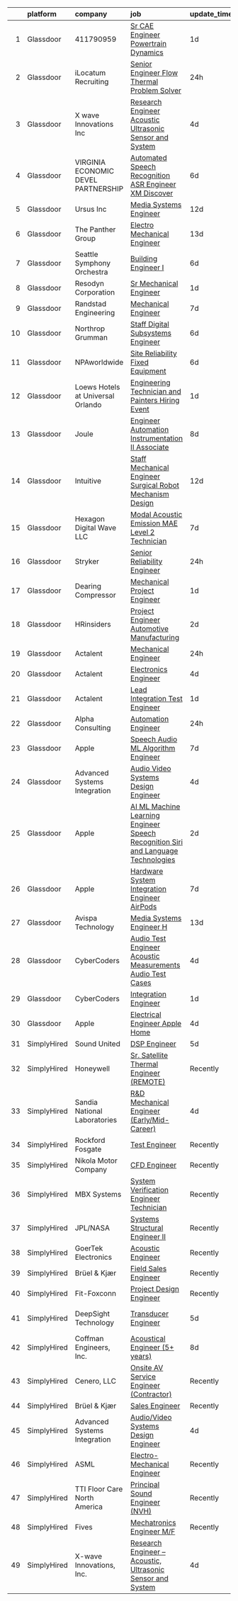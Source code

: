 

|    | platform    | company                             | job                                                                                                                                                                                                                                                                                                                                                                                                                                                                                                                                                                                                                                                                                                                                                                                                                                                                                                                                                                                                                                                                                                                                                                                                                                                                                                                                                                                                                                                                                        | update_time   | location                     |
|---:|:------------|:------------------------------------|:-------------------------------------------------------------------------------------------------------------------------------------------------------------------------------------------------------------------------------------------------------------------------------------------------------------------------------------------------------------------------------------------------------------------------------------------------------------------------------------------------------------------------------------------------------------------------------------------------------------------------------------------------------------------------------------------------------------------------------------------------------------------------------------------------------------------------------------------------------------------------------------------------------------------------------------------------------------------------------------------------------------------------------------------------------------------------------------------------------------------------------------------------------------------------------------------------------------------------------------------------------------------------------------------------------------------------------------------------------------------------------------------------------------------------------------------------------------------------------------------|:--------------|:-----------------------------|
|  1 | Glassdoor   | 411790959                           | [Sr  CAE Engineer Powertrain Dynamics](https://www.glassdoor.com/partner/jobListing.htm?pos=104&ao=1110586&s=58&guid=000001823e72caa488e5b86302854871&src=GD_JOB_AD&t=SR&vt=w&ea=1&cs=1_a05433f3&cb=1658905087079&jobListingId=1008028442391&cpc=64DC0C913FDBAADD&jrtk=3-0-1g8v75im4khph801-1g8v75immi4kl800-e59738c53313f3f4--6NYlbfkN0A4alNn5c1EMjHZlECe8pxJIEKZTj16jdbpGDS6uC3CgTpqDe6PXvLp1h3jdI1UocztM-V7LUwnu8WvW-OXWFywH5lHH0vOp6VSf4CsNIOuL-cnHXGZ9PzuedBLlEL_QQxFREELezWLt2WSgIlkqdOVEeADOh237jljNICASKQImNOgY4GaG7Q5xEeZBPFIHG68vINOeR5VuRR8B75vzCdcGLVNMHTcZOcDLD0uY9AH1Z2GK17eoZWcE4EzsWCWgQEhPjellpSQUKVIGMAkEVO4bauj-prUXBDr8pJ4M92g09Agg-irgaUiAYP3cptkMjecan94Y6trvEUpo61oZFeYiAmG4zP7b58mc1L1m426rYy0-H83qTiCQ1j7iMvrc2eAYREYs9sRjyxY88pIEZjMsVhLsYBanECFmyh6CAdphyNkrebCrreA6IEGjzDyRvIhOUnPzHHv-MzwkzDiKo2pINvvE0FgR235GV0gQaVfOr1MJf-qQXUJ7OxOHTB1pkZ0vrAEIVnUGMOLSbZR2vAS)                                                                                                                                                                                                                                                                                                                                                                                                                                                                                                                                                                                            | 1d            | Novi, MI                     |
|  2 | Glassdoor   | iLocatum Recruiting                 | [Senior Engineer   Flow Thermal Problem Solver](https://www.glassdoor.com/partner/jobListing.htm?pos=129&ao=1110586&s=58&guid=000001823e72caa488e5b86302854871&src=GD_JOB_AD&t=SR&vt=w&ea=1&cs=1_8562a2c9&cb=1658905087083&jobListingId=1008031184796&cpc=F41FEAB56D215062&jrtk=3-0-1g8v75im4khph801-1g8v75immi4kl800-ad5c3cdecdb8ec6c--6NYlbfkN0D1UcI9BXC1f5QSBjMbPamHM6GlmOeW7DhZo1lcFVxibe-vyE4u5NZNh4gYETyu5OMFhdH-WBklkRyEWinFbE16R59qBFXwNgy9ZXWQbrNHZPQN0H3ZNqaR2vZuDwNNPTu65Ms0ax2pkjK5lt10XYKvWbqHGzlfQ5kSAi_oeRhJaQC4QrqH261CjR-liWBawA8NRMT5VbT_3Y4Dk77I-eqvhTvyUTws5ai9UisPEk0iYUHpDF0n1CORPJNFYkt-WTC4nPZF1Af8ia4ew2UkhaxI01wIXr-u7WdRc1davhJYza6pdr9PtkIIBnn9b2IDObqNGxJmMrnAsF-qhUbC8Nj4ofjIdf_0P1Om9bYC0Cv-nUNE2KrkVzZWpjKsFSHPm-hdO72uDwmA7wA31BMnn__KDGa_2vCMLxxFLaBhqMI-BMIxZh1BJsqoCjRAfbPDTpjTgnW77xlBHgRUVsDh52zZdUBe39D5jPLUXytB7lGb-vT9xrKrAdRQoY_me0wkwnLcGtnVjDqMkrC9qcGL-UnPbKYiM4iqQE6B_phgmmkqF1Tba22-HK3Z)                                                                                                                                                                                                                                                                                                                                                                                                                                                                                                                                                   | 24h           | Westmont, IL                 |
|  3 | Glassdoor   | X wave Innovations  Inc             | [Research Engineer   Acoustic  Ultrasonic Sensor and System](https://www.glassdoor.com/partner/jobListing.htm?pos=101&ao=1110586&s=58&guid=000001823e72caa488e5b86302854871&src=GD_JOB_AD&t=SR&vt=w&ea=1&cs=1_b3be4bbb&cb=1658905087079&jobListingId=1008023007042&cpc=783E0929E0928ED3&jrtk=3-0-1g8v75im4khph801-1g8v75immi4kl800-b068819ec5f1cad6--6NYlbfkN0BHIfC1zsKGIu0R3teaIu8liT7fbRNLaQeDQfcPJweUK9FtGyWMTNeDd1zEHevLDgmM9c9hqUONlpUtFbzT3ZiffslUtdCCpni17USCT42k68T0TmuBcqqW_ER1NZ_FGkun9mKgyGM3HFgbFvRNtkEy-PMpUdrKQ3ogIZinEeQF0987CSResEQ2Dnmf8J09L8YOLyNlLWRHUD7s6TwV8hlWtCsnDHFVZTIpaY-o89LFPfVvfECEKbePFyyoW1arHXuRILyD78CcqRX_lNKB6adBzNu5G6Hs9A5_bYf-IComc_8cy8voaWqN7ZeGuEIZN9rz23UQtKbTFdfzNihl8R99cBNAaC4f5ZqajwzCsDVH6KFUFowiRDH422DTr6JaG6ZKk04lcv98wOzIYYvgL6VLh11tHanxVl2JgCBA9diGUNy21Oz8BeY2qHDyeMHVFjNmWgjSbly_x0a-2a3kRvb2WtrBzx4Bap9swOAxtA2A-30kYEMherdHtqv81zMuZIri42ewRnErcg%3D%3D)                                                                                                                                                                                                                                                                                                                                                                                                                                                                                                                                                                          | 4d            | Gaithersburg, MD             |
|  4 | Glassdoor   | VIRGINIA ECONOMIC DEVEL PARTNERSHIP | [Automated Speech Recognition  ASR  Engineer   XM Discover](https://www.glassdoor.com/partner/jobListing.htm?pos=124&ao=1110586&s=58&guid=000001823e72caa488e5b86302854871&src=GD_JOB_AD&t=SR&vt=w&cs=1_0321ae29&cb=1658905087082&jobListingId=1008017794785&cpc=E773D000C9BC26FA&jrtk=3-0-1g8v75im4khph801-1g8v75immi4kl800-56258d62f9939446--6NYlbfkN0D0ff9e8Lfwlpl5zGbQmpn59AL71QmFd7VKOAnfyjZzp5sdngV8WPgYe0dov1m7Y2m6Aoxl7LtRgLad6FDl-hpCLulR7Gn4lJsUbWiWsb1TeDai-BMOSOxyu9m9dov5RrykHZR63CBGOdelto21wyZ6ej6kcNq_LUyGWLZq4iPhsF1wHKsrgSq1mgox2zup4BtTf_0USJS3NMxKu439QzSWEoy7Z_FP9tq6aFIMpE_5TM75ZFmgCzXrf1zoFg_DP-NmnjhtM-_LMQMfTrVzc5LlTBlzB9rRC7ulZEnEXcrB8xLVooxVvDblGRzTvAZ5tjLZRdI_xX-yBqRZQDEfBcIIqwABxtmmkc50i1SIf-jAwYgf4sGNddtJ9BvyrzxV7iS01XAY-auTYazuLO_-0PZsvh2Wyovb9EaiDfNyE351S0-jHsEWVyJSptqyg5vX9EjRBik3IOURqjPKK6dDzzjc-hNgvTnbQp8%3D)                                                                                                                                                                                                                                                                                                                                                                                                                                                                                                                                                                                                                              | 6d            | Reston, VA                   |
|  5 | Glassdoor   | Ursus  Inc                          | [Media Systems Engineer](https://www.glassdoor.com/partner/jobListing.htm?pos=116&ao=1110586&s=58&guid=000001823e72caa488e5b86302854871&src=GD_JOB_AD&t=SR&vt=w&ea=1&cs=1_9a1cc366&cb=1658905087081&jobListingId=1008005399357&cpc=BAEB662971763A76&jrtk=3-0-1g8v75im4khph801-1g8v75immi4kl800-469d476bb688d871--6NYlbfkN0CT8vBT9H5mqECx2dfLV_FONLPDKpIRssxVwtj05Tmm4rA5I0VNOPdM1oYsK66ov5qK-W12bR39nuZdautxRzyQ-tGf7a9N_KMuh0rx3YgYPPY5iTDyRKJMbPf_7pbIvKAn50V0YNTgg89r0csQO1NGsAjxMMQGKMNR-W3G9CGqhLOp03UscYEcVuQ3dURH2dWW0Fu37qYkxgaoqQshM2G7t3T5MMRhQpiRUgd_d9SBcRXsrUb9NsXlvhUC9y4DoLCNi8J7oBgqiaGO398xM9mwFOZueDy4jYoIaXt7Y9eSkCQ3k11QKc-P-rmtsG5YnHHOHhSUnLb2sqpnTUDDvtRc-aMmDkPO6xyQsBVSWZRUZE-N4p5A9M--zLgmSLRLsOBfFeBYO8xkdeQfLxVFV6PioOQucK4e57CV2LR0Bx8c5ddQJmQEmzY0Bv3yUkx-RmLiaxwgD7-GHF7XMloycJ1QAdnkJ4YYa4gUdG6uv6gEt9LLwsE5R-KF5h0OxD2pLC7xOPSfzDPXguFV7mdMwthWYU7IZxe4AZtVNcFXDdNT_i0iZ6l3WlGUA4xj2MRgOytdDDH9Js9b0e6d5aMHP_kVQ5tIfz7IKDSx6XTMkjCWqctKgEenQ7dBnZc9OSt2K7DfdekJRk-Q7dRNzNJGkjnIN5IFZai35vSKHiARxLJdbvLss4eKmM-7W22_GHlzyCn-Q804WbUZ-TRyyTwUEOt5z8lLMXiGOT_bMqVTdLl_CWXnVU6JHeEXM0lhj4vsizR3iLN2SFl0zpu2SPdL7ZUrULHI7PCC5nCyC5riucvB_lFMCDoW00RjsFt2s_8EdyJPlyNdo5KD5alIOjpIFGGuBNjurC9oF73uqXgTK5KuGRAbulKR25idKhlJ8NxrD89-S9MWHGuOxuwuKpmIO4vad31jqBsr_jsC2nehqeL9K30gMXFl3ZOjOlWr-xmo9bJhfxp3C02CqziSnCUKR9uA2BIbh8rXiCBdSuc7cMtSwnK8Rp_gNTQHcpaVt87TeZQ%3D)                                                                                            | 12d           | San Francisco, CA            |
|  6 | Glassdoor   | The Panther Group                   | [Electro Mechanical Engineer](https://www.glassdoor.com/partner/jobListing.htm?pos=121&ao=1110586&s=58&guid=000001823e72caa488e5b86302854871&src=GD_JOB_AD&t=SR&vt=w&ea=1&cs=1_3adf2d0e&cb=1658905087082&jobListingId=1008002917089&cpc=3DB599BF2F4828F0&jrtk=3-0-1g8v75im4khph801-1g8v75immi4kl800-a955d16cff31ffd3--6NYlbfkN0CNPMheye81CzYnvunZY7yovNfSZKsgaMjzK-BTgXufI2fDZqb14OtID8EITmQy8dMLAgwlopokQOIPrB0TEOySzrRRwcpUcOxzWFhLIy7r-JAL8rWW2b2ZkVhm7h48yTMjNtVJfPhNI8bZ4Rpc3CNl9aWPzctMvoKRdxztlERsHefcJTkGC2U83jEkIds4X9pM6eYUxuT2PQBvV8uAMufax_w9rTZvQ6BBcqHKl5l3Eu0OMQqABJ4okKSse31oTpxKlodjV_8AfT_pnLX4rs211Snt1QaAWg2SLinNjq2T6dHtoPhwpK2Rylr6MDYnvEK5epT1PKV6BIULF-Ojd_l7E-L8zRDS3_FMg7ebqGzCSy5iKw0RqomC-kEx8UL4wDqwnrURjxZAZKDdspHSScrJS6M12IRHIZcT1GtCRbZug1Tr_j6gvGWhxZM8-C1Oe-RlIHVQAO0DPx8KOgj-rLpN0o5kVst5ZqN39NuomaI1KqD85EqcDFl-VFrWXwWwjjInKDGxQBmhCN6Zj-5BO9_J)                                                                                                                                                                                                                                                                                                                                                                                                                                                                                                                                                                                                     | 13d           | Westford, MA                 |
|  7 | Glassdoor   | Seattle Symphony Orchestra          | [Building Engineer I](https://www.glassdoor.com/partner/jobListing.htm?pos=105&ao=1110586&s=58&guid=000001823e72caa488e5b86302854871&src=GD_JOB_AD&t=SR&vt=w&ea=1&cs=1_d68c41a1&cb=1658905087079&jobListingId=1008017770166&cpc=ACBF47B84C432121&jrtk=3-0-1g8v75im4khph801-1g8v75immi4kl800-dd9746400180b1f2--6NYlbfkN0AdHWfR3D8b8Eonp31kG4JxtsTQErMCr1mjBfTXxBp8Nbji8Loe1PwAk77ggdqCHAeAY-_LkGFiWz-EXb-gHgLP0rol6CnsYs_iSTwxLuVL5wpCHJzuAIcyyPKKPjVD8Cbd15OInHyhxkQXrUxc7nPaGV6a8Getz1GSPF_EVKTvl01rPre1QcpsypT5oLKobUwoJAQMuFggJXjko_H4uLyvGB3-ALtL3qRL9_7KwzOGB5V_NPedoIP7Dpgtt0tSKY4TMvEazsAPaWOGwkt8vHwvvsky72mYrxkSSV3yfrG-wscgMbub7QJzPItfsJrGLjQHyuUistOvd5Tz9CQFZUUCzMijOWRoo0xse4M_ySvtWakmU0A7OeGXyD7DFGlMjAOnC9-A3-2m9lpNWD8BU7ynCJhQ7x-ABO-dSjtYhpsTFfFyb_etoHWWjvJsa1wvjirOWasZIZ1oYg92uuY5epzh9SM1rkpqf2j3PB9lvw9lSGPXV2iZmUBFgZaj6IQB6mZTqvFZ4h4U1g%3D%3D)                                                                                                                                                                                                                                                                                                                                                                                                                                                                                                                                                                                                                 | 6d            | Seattle, WA                  |
|  8 | Glassdoor   | Resodyn Corporation                 | [Sr  Mechanical Engineer](https://www.glassdoor.com/partner/jobListing.htm?pos=102&ao=1110586&s=58&guid=000001823e72caa488e5b86302854871&src=GD_JOB_AD&t=SR&vt=w&ea=1&cs=1_c5ba39a4&cb=1658905087079&jobListingId=1008028569353&cpc=9E07EA4F56BF0F3C&jrtk=3-0-1g8v75im4khph801-1g8v75immi4kl800-0a31c14bb564bfab--6NYlbfkN0C0w0Hs4K-FXB-op-AEaD4F38yU7_A8mJekhK3sBcHv17xHXVuOCj1K9iLaBfAVWx2Z26-_U8-pHZH-pB4yMx7F61j901mcUdNtNdb5nctzEzHiCnqfb4t95qI1lddu_ZmEctMMDYEfXJJh8vOUPf6qSQ3fCYSMhbPtVRZDqnAN0Y26wxNumDmwGX-9MM9iB9YqS766NR6G5ape1NJcdOxGrSzYy4tWq6rVEUbKuS5o49vpyC3C7h1DgBsGBqIeLYKob_GrU1XlbKObF4fSFVCFnfjynpP4uBHwz--HBKrQXLxxzJwyGAvdELtoIhZJRfmw9hOqjiY4CSxXGyHoo8Zl4q6mR3k5tVLEne3UuYvJ6scWySqlkjuf44B7WRHdBSOIJ30UaDqLe8hxfIp5tkVGMuwLYXqeYCtLiwYVyF1FiDH7dy73WpMbLh_1nyaRlqxEAPQdeRTmt0XDPuAAWmWcAi9x0fFtnW0d8xyPCgt9ty8dF41EPmgdUbDxA3yLAm9OWk576Txc5w%3D%3D)                                                                                                                                                                                                                                                                                                                                                                                                                                                                                                                                                                                                             | 1d            | Butte, MT                    |
|  9 | Glassdoor   | Randstad Engineering                | [Mechanical Engineer](https://www.glassdoor.com/partner/jobListing.htm?pos=119&ao=1110586&s=58&guid=000001823e72caa488e5b86302854871&src=GD_JOB_AD&t=SR&vt=w&ea=1&cs=1_96436b36&cb=1658905087082&jobListingId=1008014630480&cpc=F4EED0218A761C36&jrtk=3-0-1g8v75im4khph801-1g8v75immi4kl800-28b851bdf87c535b--6NYlbfkN0BDx217eft1lC7uqItkaModCFPNh_e0lnHdKkvEJecXwu4gIqA7CFTnvSYR8MShG5aIZm8JF8sUvns0SK3lM58sRqmSkfk2LUUNW-iATOsqFIyiYoslLpz_Dw_aMMBjU-Nq1aGWPz10gBB6JwlZB2rsJCPTPbP1Z76ZeWEnjTJ8hsRUyuBUnVEGxXID5E5St2Oi9FWB1gIVH8Wpe5-TvBahb4RuMAB1cpsSG43rhzrtYDy04oXSswYjyETcE101ruzb_MKwim68ob3eWPnFXG3uKeGLZyxmVOY5X9vi0-4TP-X546hPc769eLY4oqjHeNpBn9Sn_UNk2oo8ywCof6y_cSWQP1OmOCVNfu-HAkDtr5_nGGWOodutMV9gnFQBhyzksqrV5EqXT_PlhUmwK02okOLNBdXnp6IZ3rPMvRf4ZyeWVMJ0wYfmEn6rWco7wIGWgP7WKjeS0-dwnzKmbqyvGbWlHQxdNdw1ddKU503KGNl--nbAcYzq8XmSrqiv0Xic2APS6CB8DUqRhvDr1zK-j7aayq63eUtVKwRmpdveQ_1DGY85H41zGfV4xjN0bRbyqRPujEXqeKRQWrVoMVWF620GS1c41SVnMOhrM5jWyABpElgvnU1Yrbi6tbElwLbQVVpFxGQGMA%3D%3D)                                                                                                                                                                                                                                                                                                                                                                                                                                                                                 | 7d            | Framingham, MA               |
| 10 | Glassdoor   | Northrop Grumman                    | [Staff Digital Subsystems Engineer](https://www.glassdoor.com/partner/jobListing.htm?pos=113&ao=1110586&s=58&guid=000001823e72caa488e5b86302854871&src=GD_JOB_AD&t=SR&vt=w&cs=1_a14d8291&cb=1658905087081&jobListingId=1008017330750&cpc=217C45A42544DB93&jrtk=3-0-1g8v75im4khph801-1g8v75immi4kl800-a9cc2013cc7ed86d--6NYlbfkN0DPf8Tf_oakpB62WadId2dzQiWExtALTi0lpCM--zHBL1trAzPQuAwgyDf_-NiZch1nc5-5MUWiLOf8m-1w07t9YwjVAUX6PvzzGnpzeIEVNzZgJIJr7xcvaO1VkVAUiaNktPleVPHqgUVYSMaG9SfBJGvcSryBfyG1pFv4bfpCXbDsP0IZiJ-G77H-j7-mzabx9ZqZ77WHQEyB2cLY7RglLUl2Qs4vyWrm8O_sroesMyj0zsNeyEIZdGnkYL8OeaqjZIgoDOp5OuTOwpiuaLLEcBJgj1sn2dksccuPzLOmrbRkXTVJWpwe0oJyTxKYwnfkZ3fBdv8QV-rShUNmH9JSZmoyq5Xa4RAU37Mky8O4HWarT8eNpG-blcnMczSFl0xLaDGEZBtOQ7p1vigWasHKA3TZHdOxv1jdyZMrJvxgvCZHnUwHaL54erra8f0uy5TDcBQOpNAqY-CpNqb8xCJe9mU3Q_aQ2bctoopIGK1VRLljLaLqEFFKWD4QDf6b1kSrSK6UHHAg0iV2WgwS7IirecPpG5lpaZHQ9ZBD5eE_i-dSeT-ByP-GItYbOENhw5RiAlifpZabesVf3tcd-VrmDlcpYmyhU8S6pcztYRB0TS3Zh90KI05fmBf2nzM0ffijugFAc5FNQHDr0dGQrmEnTIwTwjjmdGgsqMfQAmj0Gcs1ljZjSKhVwY_-EnfLqbMOe_ON_XuZWDbTRxAiIbvTNOyU3tKUx5OppTfq5hEX19Ad0Bu13SVvJOPiGgcvjQadWvd9TezSr4Ih3-rdCAtKW2cN4kUlMmIL2nTdp5FLmwgDYV7Jz1lJyhtTfARzCayJtVn9wcPdAVIXo8fEO_Yc)                                                                                                                                                                                                                                                                    | 6d            | Linthicum, MD                |
| 11 | Glassdoor   | NPAworldwide                        | [Site Reliability Fixed Equipment](https://www.glassdoor.com/partner/jobListing.htm?pos=128&ao=1110586&s=58&guid=000001823e72caa488e5b86302854871&src=GD_JOB_AD&t=SR&vt=w&cs=1_24bf1952&cb=1658905087082&jobListingId=1008017597150&cpc=1FDE87803EF93CD3&jrtk=3-0-1g8v75im4khph801-1g8v75immi4kl800-60281bf49e317670--6NYlbfkN0C9BnvUC2OfFUcEeCwFAziw5WmrWmoYFT5czV5v4GtF8yAU3TOaJTADF1LsBJ8rk5iv7Gh8VKDhOPS_p8J7U9bhFVVqw1_Cem1-JXhZ5rtrvRD1pSsEtWQAR9u1zyI8MmRoysoSE-JAxFY5warrbNJenPhDEoIXB8aIO2c18rDt8I2RXmZVWnCgEFeZTp6cnZl4bTfsT4oP65jaPZCWPwQfxjaQRgIT_8WcvTFdDhwr2GBJCJThF4a6eXeT2zUgTiBmAAm3wa7NwjBpi1VYbKa-NVqAf99LIedZt89c-LYlikpgcf-ZK0qKtIgergAcKH105nQiEzgYhW5o3g5JR6lKCoY9j_g6n_nAENB7_gCAqMNz1ewQrb3bW_JSIElSPkHpJOc8DQ_waNqFflFJ3s6QMSOkPRBo9VYtKIsMxNqlj6zEjgZuhBREHfDUYk2KHDhX5K3ZEuHtyKLAF6iRHGk7H66F-jSIyyz35mKvu9WPbB3AED_0gx1CxU1dJ11J0WVcXKc4014m0S_BWHP5G-6M-WfdSLwhmZyRTZZEqwAS4w%3D%3D)                                                                                                                                                                                                                                                                                                                                                                                                                                                                                                                                                                         | 6d            | Port Neches, TX              |
| 12 | Glassdoor   | Loews Hotels at Universal Orlando   | [Engineering Technician and Painters Hiring Event](https://www.glassdoor.com/partner/jobListing.htm?pos=115&ao=1110586&s=58&guid=000001823e72caa488e5b86302854871&src=GD_JOB_AD&t=SR&vt=w&cs=1_e1b11d7f&cb=1658905087081&jobListingId=1008028551687&cpc=4B86475FAF393599&jrtk=3-0-1g8v75im4khph801-1g8v75immi4kl800-d597c8a9f7614462--6NYlbfkN0Btxs39KmTzjw_u_hUXcyTcLpNeUj18C2Nw5A7DCW0FWIDIpjSAJG27Yc7pktlnVhUUsdOClVeQTtQ3op_e7_IRDBISqi-jWiSsSF8cNzGSppOK_vMWbTHpsjLMSr_vHMzC4rmEGJje84z8rydK3upkCd0Apd8ncrEsMulo-jAZXtTYTdALWTZL2b1f0ZqStEzxzn3hDQgDGNHIECFlDB7Ehsr_HRLngWemahxPIxX0FH_oQednatzW8Ek12Haqo6NIYEQ8j6Jxqcio48m02KUuoVTr18FvMT1hr2EUC3TGZBu5G39MWfGLOGzRcVL67NBZ3os0zTvGNE9ozIHO3FBENN7JPAeUFNhUBYNnf7MhYzEeSfApGDL4MQ1BuVRIQ7rV1DA1I2nX1hJnQi-gLsFJt_KgaEz9kp5yK9bZbXrxVrffVj84rJ-6Zmj6ktBhKJ7DIwosJWu-zMETwQO-Cj5FeIfWk3mCEhamxM-XlwGiDE5XPTbYkMBnyQMyTm94AdSrKLmGiXCYKwEcCp_gqLw7fLjzpMZ4WdiKncfbY0TBUTpm8mwmNL0aWYEFeyhHRWzhMUZFdemMh3bg01WOSP-PAs5FZBgVIe69Jf0NZrbOOBUiK3DGpRxVC5Gng12BnuTrB0CdOOnC6O5ECvKM04vMNqTWJBRUdTPs60dYUHastv2M2Az0UKAH22wDBbpJlR4Veg936KvO78FfHk2JvjBG2MSlO8oxuouAbD60OphN4Q%3D%3D)                                                                                                                                                                                                                                                                                                                                                         | 1d            | Orlando, FL                  |
| 13 | Glassdoor   | Joule                               | [Engineer   Automation Instrumentation   II  Associate ](https://www.glassdoor.com/partner/jobListing.htm?pos=123&ao=1110586&s=58&guid=000001823e72caa488e5b86302854871&src=GD_JOB_AD&t=SR&vt=w&cs=1_e6a3f098&cb=1658905087082&jobListingId=1008012371954&cpc=82B3195DA92CAF92&jrtk=3-0-1g8v75im4khph801-1g8v75immi4kl800-ee78424998c6d671--6NYlbfkN0AXtvPDqDev6liskt-h_3vAUEMM26GmMOlWYCAn-kvNiXTWhOpXUsJAzHKzhdDJA6zHqXVxuB8wfSBkVIxqhEgnvXRKaQQ4fowc9Xs-8TmnBfGj8huXGnDxAkHh9H7OSQRS41py27xbtg6yGS1_RRkKfQI3270QD9EQP5OygTBnGJhH6h0_OiH4fy4XqRfTFyZv4E3va1bkXPlNZ7tCnyBP4PPV0a8_tbSH81mxHOj_mBzZkC41MBw1-SDBbV85cmGmIoeQsvv1nfZ2dL6KgWSLUr_uFnW3O9g-K_cSVaIU66KAPDjhvgtqplgjN5gwkgaHD6llJWryyu35xkf6DiqMFSU7NwgBl6Ya_hVhhjS6RvYgev4kCAbkeRg6kOsEdMkeTszruFTz6hD0-9MwJPTDjwiC-7o31QCr4E6RgbKUnuTV0pYTXMWljf6mf2wGORFg8N91qTZA22p_zJtqUEXobpMmhIIVSf-975m3FkRgmrcQdJbACdIHkHERxmKMiLcal0cAxoXl7KGa-xtBzpDLclgvbhEViFYYDMNGZb7PqUXfyraS87TuJwkMcoQLBppgsfhN0y5jIyaTDbZ3uhDvf68ZLkVk_4aDS7lvIcaqoS0lyGIpg5YC)                                                                                                                                                                                                                                                                                                                                                                                                                                                                               | 8d            | West Point, PA               |
| 14 | Glassdoor   | Intuitive                           | [Staff Mechanical Engineer   Surgical Robot Mechanism Design](https://www.glassdoor.com/partner/jobListing.htm?pos=108&ao=1110586&s=58&guid=000001823e72caa488e5b86302854871&src=GD_JOB_AD&t=SR&vt=w&cs=1_f1ec8827&cb=1658905087080&jobListingId=1008004896462&cpc=A8EA696C92E7776B&jrtk=3-0-1g8v75im4khph801-1g8v75immi4kl800-41a99cf9301d8b27--6NYlbfkN0CVLFxT82VtNfmvsP972c4UTK5cNMgB9zFKAkCpYhwDBfJSwXGaL5yqnr-uZXbRyMcm4BL0AxaLhrfLPL_JsWm-AnJDOH7eBLWYqC5K2KIBMdY_viBRzylTr1qEDbPehzlACYMPHLEBkEnQGvrI42TdQPDsF7Iqk7X--j-MSLu7p330MYMJa0TTo7f6-iXdb1fqLQ30O05n2lLfNFrighWgJHOLQ3oZv0EHDo-2K4B9yflTpesLkSItofAowZ0L_FCM6ZSMKNhstRS38wMBbJGTSLXfHEivuzIiA2-MOrjF5Z-aeA0bcOk9aWOAiTMpCFNI9NTLPbw3zWM8l-RmexHEpYpzKCY_otA0tssU8ILYzPri5ZbWVhcIZLC3HAJBS_Q9URwuK1QBfg6L3GyWZjv-Bw1eF07vF3UEWpWqzQArThqNOQJHq-mZ56ed4sVS0qSfyMXUCusK4HTkeW1dWzbDXYwnxXmNU8Ym1_A8l2U2xPwGKbQuBLo8kCiCorg-mPU74cjxN2-KjtjHu2IAhcXDL-yQA8tql35SmxRxZX3eIhFzUW5AyysCyhz_TxENQXNIiYu_H_hJh_UqEazUEAybSIjTUFvhPZSe2XTXhtV7nHPXPry3qbnZ8L9nntfJL7qCQIZTAEflf7rkU2abvqgp_dTgwwyEp5RQAqd_bOeSjiMDlvhpFAndEDb8lg2bfdF_5ORkmzi37dFVF7io1_xRVeygQiPvggPz5WcFxGkRGa9KMN06FqSuVaNalJRrNTuUgHei23XHNwK_Hv37erndkgOBx5lTt4ACb9dvE_tBJ_QF3TJWo2sGniWcIEKKkPou7jjCZBeQ_vMkvJfwp-KiQcH13nu_AIt3QIELfCdDeNCLSFEvBcS_htcm5ybuTo-AFa3EiZbD5o88mQAj4mkAtN7SeEczshM7FrEfnweg12ZThMHdtDGGh2R2LvfAjnGjTwIxINqc_cQNSQgds6jnz-F4XxatGAaH1B4sB_YhJXsESZgey2K6YLRTiSiZ0cM%3D)                                                            | 12d           | Sunnyvale, CA                |
| 15 | Glassdoor   | Hexagon Digital Wave LLC            | [Modal Acoustic Emission  MAE  Level 2 Technician](https://www.glassdoor.com/partner/jobListing.htm?pos=106&ao=1110586&s=58&guid=000001823e72caa488e5b86302854871&src=GD_JOB_AD&t=SR&vt=w&ea=1&cs=1_fc8255d6&cb=1658905087080&jobListingId=1008014626991&cpc=3164FDD6030E246B&jrtk=3-0-1g8v75im4khph801-1g8v75immi4kl800-73164d5704ffe1cb--6NYlbfkN0B_wkbVjgF1hB2Tnb2U-VUN_H1xKeJoO46EGKg0QoxHYmZbCJRLwe2_Tz5rNTkyva3bzHqfYHl51V1GB_BhBVEhrvW2Jwu5VkCSoebC34xX3hxylHiqGZyfrS4DYMnF8nzMTYGc-KmLw7yzPPQRIsuDrfWz7p81kwb5dEJW8EnCXRGj5w-BsHvVETCfV6wdJlwWR52LR_uNZwrdPqSvMgZVjws7t-lgaPDpAa4VnxnxLsP7aMMESfFpKvZPLRqLBXJ7QeOweSL6MXiEHobjgVEX9mSAmubaCrRrbR55Fch6SOv9rUxEId2D2HJG8nl1gOeNGlwo7iW5kMiR6EYr95lABJk6S5ZZQMFfgp-JEa19FwgfPytLb3F5L-QIirqwIVBTMvW2i5LAvmFewMCMEuRYtYGFh1QSb_6mX9Y44dZOkL2s7eNp_N_XonMX9EVvE8XwalZTxRVQMXurn-J-kYSJRlqx-sHk6ZojbVoJ2dUn5R2Ii1AbghYEf3Q2mquOtMmqO2uyW6d1e_PdVFxBcJ0a5Z00XtsG9l5CaBhtiAJGvWyeGN9HzDEs)                                                                                                                                                                                                                                                                                                                                                                                                                                                                                                                                                | 7d            | Centennial, CO               |
| 16 | Glassdoor   | Stryker                             | [Senior Reliability Engineer](https://www.glassdoor.com/partner/jobListing.htm?pos=110&ao=1110586&s=58&guid=000001823e72caa488e5b86302854871&src=GD_JOB_AD&t=SR&vt=w&cs=1_beb32cc5&cb=1658905087080&jobListingId=1008031366479&cpc=4F748F1840550ABC&jrtk=3-0-1g8v75im4khph801-1g8v75immi4kl800-a28959f4043e74a0--6NYlbfkN0DDb2HBbdgERfTLVhW415YjhZ7zErQZ38tY3lCcTrqyrs2mBnBskfi5NgZm2Mp0p2dap-15xpxM4vxScc0jaSp7s21tTM4nuCKHTAtTs_awNKzbgKCw4oggUK9Ps5lgYWHrG85TIFJo1Dt6B1TYm5LnQ5xAINxqoTbpkGpridcNbV5xMFaAO0hWR8sNRrHU2uBnhER-iYRIubfB1blAcmHiCJlpHwDYxz3Ss0Da7SWetyyc7VqVaUfTJijTr3akBIGl78BMmesCRIZBLKqDb-Dnz4Ygfn8rehqB6z07-CEsvRU7Cgs6DEWlfVS3wZCjsSmRMdRL5-UXGwUuF81oGP54TowdIDlqSEs9HyK4h4iaW7hXgIpmDAyhKVx01HvF-pP_rw2sXT9J5c2Qag6yCMJnPwo1w4RAzh46sZck6Pz7IJJ3M4z_973FomfLeOvUfM08vi0_ArT5SCbbmQlUdLiViCOft84AkqKe2T4UMKqShZlv70hN8dOUlHsz6GstbFLblmaDCdyo7bESy9PxJfyjGf9YEZ8KUN3Fj0SXf3DLMvhrzSQP1VQayvscSXCZVKuk_NNxfYwfCTKC4CC67ZRONjTQWWdtRVlypEqsUQaEI-Kzzb-Gf-012v1JRrSJsOi7Y3ILvr4u22nM2lYEpWZVDxPjUFdADzzMDkfaNns1Ts4p4rN-XI-o0EtnqqOj9f4TuCXgJupPSS8kdUGdcf2sQJ9pL3RCkG1FYm-86-Y030WUPi-wqsRMUx01o0LRUHa_Tth-9vuduaDWwWrAkm2phIdTIhg8crXutN_1523zm0EkOIyYwePyPvqzpxAV3-4jLRME-zu7UBR5f7l_2Mai7bVPNcAIsecZRQm0ajKmYj1N8V3xHeAnOZsoIZH9pcDp3cM1rXZYA6UvBh3vqIaGIFeGJQAdbHOnQbR-43JXIp6qhy1AjVi_fVSJNs9zxq4Cnwh94WOUBY1OFtYRSxCBY2veWrWHxUKljfwyU4mB0iUR4miw4nPR9-iXmYDf4GqJmlmKjn-2EuyEM5Ai_wM2CBTu6GHaj24WDGQsFBQvXQ%3D%3D)                                              | 24h           | Redmond, WA                  |
| 17 | Glassdoor   | Dearing Compressor                  | [Mechanical Project Engineer](https://www.glassdoor.com/partner/jobListing.htm?pos=118&ao=1110586&s=58&guid=000001823e72caa488e5b86302854871&src=GD_JOB_AD&t=SR&vt=w&ea=1&cs=1_1c93fc1f&cb=1658905087082&jobListingId=1008028098854&cpc=AC285F3A3ECA6BB0&jrtk=3-0-1g8v75im4khph801-1g8v75immi4kl800-51ab463d0cbdf18a--6NYlbfkN0DAfyPevOjA9oRuvxMqDZ2I9ZB4SUJH4CCpekXu_Ea9Roroa2fwvWo2NWf8lfGdzFgCVwdiyeWrdk-4b02805ukyMekMl1WMxDpVdaB7VzaTgsB8F8dX1ZcnZQPrpVlWXLRryUB0jWTib3h1vOb6dyesd7FEYlNsxaajX6FHCa3shHPEh16s1dff6bymmWTccsW5CHqnUk86Z8devTC9jt6Tf9luNiXrXmTZU_14bR6s8SYtrQLWKXawossdtqw--V0aZeOPDPq8vTkVvdLqos4gE5x2YBBFYKRbaEXAKrXIi1GOfAX-wJsxyI2DuvI69qMYILI34c04LMGZe7PoIkbuKvj-koIz_3kQPDJNYWflvwddOVFbdMZ0YDbeeT-L3Fde1F88kHIrv1MxjhGrf_MFYMNEE1XfnaHVbVdHunRx89lY6x1-leK2Ro65oOSXz4QbnOVUgCW26UTLd8VtJusJPItwUpSlyrJdYec1BGM-3KifeQTI_M8UNsoHQGSWLXRqTy-6q5pJUiTVktABwq4W8T3v_Jgrm912dYxOWwNRA%3D%3D)                                                                                                                                                                                                                                                                                                                                                                                                                                                                                                                                                                         | 1d            | Youngstown, OH               |
| 18 | Glassdoor   | HRinsiders                          | [Project Engineer Automotive Manufacturing](https://www.glassdoor.com/partner/jobListing.htm?pos=122&ao=1110586&s=58&guid=000001823e72caa488e5b86302854871&src=GD_JOB_AD&t=SR&vt=w&ea=1&cs=1_e20f4894&cb=1658905087082&jobListingId=1008025898976&cpc=4B86475FAF393599&jrtk=3-0-1g8v75im4khph801-1g8v75immi4kl800-60b6f212f1566fda--6NYlbfkN0C4qB7xLoDUSiE3s_WyTyKRiKAXFxmLj1Wrow-UJXKM07GC0R1Wz9IWXAjmJEwLP6ZJn33qDlVEc_dN5bHLyJm8oerBAFNxZUL1cg_C0iYkVOiqdHZ93BUqlfvWrhLRbXWycp8jGuj1RIqi6aYx40kZrLsBRz032cNVKtkROWv0No7MwMjl9HxGjnnIVsclZidKZzP9-0DSILtiHQrL-maO99UNG6yDSmEIBut_S3Aza6IiRykBdRDR94z7NDXBL2jw47gxbAd9VUIj6brtkzx6Q4NE1Ui84f4mfQCCygbJA1JhjliEgPJ8dNBJPn1x0l-om-m5j-rIzHAW98sgM2LBIBVz5ooqY6r2kV6vZEJXaBxe-IRdVqFoKV5n3DtaBcCC3-DpMx5H-9eih-GB1OkMNcIpz7QLMZX2PPg5IZ7KpjY9izt_wsZH9MpICe-vHUIFjfHDmqoSYWsdH40KWrnAfk31pfvCvoTK7wEu06lRTfq4vGewf05nG8JhTRaXbrG6r8fpt4nDKw%3D%3D)                                                                                                                                                                                                                                                                                                                                                                                                                                                                                                                                                                                           | 2d            | Piqua, OH                    |
| 19 | Glassdoor   | Actalent                            | [Mechanical Engineer](https://www.glassdoor.com/partner/jobListing.htm?pos=130&ao=1110586&s=58&guid=000001823e72caa488e5b86302854871&src=GD_JOB_AD&t=SR&vt=w&ea=1&cs=1_f3bbd2e7&cb=1658905087085&jobListingId=1008032064623&cpc=FB7E4A1762AE5BEC&jrtk=3-0-1g8v75im4khph801-1g8v75immi4kl800-f7aadaa184d39ea0--6NYlbfkN0ChYVx_I3yfZ_JDY3EFoivtqvi_stwnZ_kRt8Dowt_l_d1ydueao4NE-oUleRJ4yhgwGM8IGmYNPjpfnYAZIGufnWCmnOwCy5nMhmHdO7hrhjun9FfQzykF3msN_GjcpgSL514fxTzMzPcJhU4K7uyku9U0POokRcVOwaJ0_tpmkyFE7JqXjsUTlujqM6IybKhOigcIotX8Y8Dsfliyst4sDehc_lIh01IK3VxOCI1dqF3BNZZBvadP7O9Xf4R8iE8ngCoL0Y1AYLtBwyhz_irRFFcsSHR4BQwxH6nG1D96qFcK6g1BbpybK6uy9YQxWI74I0t0D3jixhjWZW_bv0NKIV1o9r7Y-edpP4D0xR2uBU3x7e3LnASkyU32QSq-aRsX9HdfjTlcsAgnZGHrim79dctZwfFcB72-eTEyXEYJJLzw1QVE9IizgbpttV7ytO_tdCAZKEuYcn_S2mUyClj35UCCccBeXgQxzkRnxkegTSJugNJbvR4u1BredIxLXCe_-iEN8CHzD0UZFdWNNl17ek_CWpOLD1KQCO6RLo5uTtrD9mll95ShfpeogS37r3T-TpcoVMpiC7SaycabXxcNDxTdLIodVLummZroUmA_PFde5oKWuYiBtpRGVVI3xmV3CYJx69oNvTMAbetdAAMsJPh45sI_9hQnungx-KM-pC-lcVJGpHZTvJo9OXtWSeuCeoWzIgVu5jIhQfESz_cFHTGETDZwz4hzOzoSqVh6vz7PHEvvtklr2tepoki5bHmwDa3H7JbYLnG-YE2mB91i8sdC1lI02GpjAxp9pGHYzXbz7vdayd14SB-iUrTeay1lRccFPkuXGMx0DGVuk3vuzJA-XVFlvfB4v7Oqt56K0izJUhubuQQfozxos1uu-5uZGYE3ubX7PlXb_6YZMnwqHbazFUElNhyiAr4toR4qLpqOfiz2CuVTtrFLS5muGk7RUrf1vsEtxalvtOqG7ruwNNhUpIaYrQa-BeOmha4vOw%3D%3D)                                                                                                                 | 24h           | Charlottesville, VA          |
| 20 | Glassdoor   | Actalent                            | [Electronics Engineer](https://www.glassdoor.com/partner/jobListing.htm?pos=126&ao=1110586&s=58&guid=000001823e72caa488e5b86302854871&src=GD_JOB_AD&t=SR&vt=w&ea=1&cs=1_e468d93f&cb=1658905087083&jobListingId=1008024015000&cpc=FB7E4A1762AE5BEC&jrtk=3-0-1g8v75im4khph801-1g8v75immi4kl800-0f3f1d24974d33eb--6NYlbfkN0ChYVx_I3yfZ_JDY3EFoivtqvi_stwnZ_kRt8Dowt_l_d1ydueao4NE-oUleRJ4yhjcvIPyWVSz_hscYXGbhXFd4zihRzfuF0scmWEZA9SIhkt10CJaLhol6aLvZaMVzFH_RuvWhcLEifukcWNpRcL2QfgTdMaqDbW9NGfBt38qPWf4qAfWZgjqTmrDoFFc2JcEgRH2wq5na3Azj0zF01upkjAVy16TZUL6vQKvYECYu96sseqiyi1eNJrQdxv-0Q9iSKLnndIUfgTT8isSYd75YO6MynkPwhVTMBi1K-lKT1EJbz2ynW_4I8T90h6jlpW_l9VQuAQA8D8a7IxOwWMAMIlrgEGKeKbRYc8BU05XeWKDXEhm05EtF7qTCZx4a_kQ8Nlalulpi4JhSuBx97iR-kQm_FSOyKV1s8Q4Q6wNaWEI-uG85_VOnfJ__71-uQNL3MR2V71Njrc12My1-3Z46Ttctxg8JR1SLc4p0HCAUsTZMgvIPJRZ1WvYH0g1ifLJldUQRPTU0Id8d156Umko4nJ0nDjyuq0fNSbFZo_EZZJQ7jBv61O_jLQgXZjly0NXaGR6_3Vu9K49pKXSPgusDyEe8u9IA2Zlbmfk-wbH6J59r0yg2u1suooE7QJ-G_jvpGKQcJRQ7UftUFfh8VTiUP-T5O8zJ_RZaESM71WoMASsmxKdprgrcgxLMZly5UYRkuQbTJ7CYgmF8m2aam6pRpQuKUJaFbBV911dY1WLEM9dB6o7wqOrt5FJxsdzup9aMpHlaGOEfHPsB6m8R7nJZpUlfL3iSNzy-jZ9DGBMFKx09xSYhsoHix07f8x3ecCOVcp08ZEMEwdvu6jUUnzKzxo5PSpdy9Kybc_Y6vKYkBl2fFUjQ5ciZFHPe1lAwwgwnYoqEtKmxVQMliGT0etMMBXOVRK9JTycXjnK9KNoDUerRGHcoZZerLM65fxMnH5VS00ZjdkruTetdEdiTjpxoFEsYDbP7sc%3D)                                                                                                                              | 4d            | Liverpool, NY                |
| 21 | Glassdoor   | Actalent                            | [Lead Integration   Test Engineer](https://www.glassdoor.com/partner/jobListing.htm?pos=125&ao=1110586&s=58&guid=000001823e72caa488e5b86302854871&src=GD_JOB_AD&t=SR&vt=w&ea=1&cs=1_8001b296&cb=1658905087082&jobListingId=1008029121999&cpc=FAE5E775D180B2FB&jrtk=3-0-1g8v75im4khph801-1g8v75immi4kl800-f9059cd3ddba4c7e--6NYlbfkN0ChYVx_I3yfZ_JDY3EFoivtqvi_stwnZ_kRt8Dowt_l_d1ydueao4NE-oUleRJ4yhj0FCJMAIhfxtiRWyuOBav1hoANgp84ga6PAombEsk30xzfYDc7qexW8UjQ-P0LI_pXbKDdeRA5N3v1n2sO48njRMhi7wy2ht401phSb2NtVQapFhF1aYj94EJabLaBkpK1yXlmNmQ-IdFmPqQTAOK5eUdYs5SGyzauTkddGQKCnYvGN86v3rx2Tfjss211ZQuKtm-QgzIqg4RQaPW67A-Nx8ebWy5JjkX5_FM6iOP3pOMbGE0wiEOgy4fqiCNui5NTJr0kIE8do9p6FEoa3Nh1dkkTDHK39UTQ5TTOpfYRap-6xk-guXKpXt2CUKgK3BvOxpesghFS74-6NUHcxd6dhBAdnY_eSJ0-paiPh4Avyc24FVtgwDYKZS9Tcs3E5jZIkrIJ_x9w64my8Th0Rg18BCOfcyuYSVRlXa8xHwe95vtifxlcsqMeSeFsst9R2gJ0MiZC-lQUB6ucr3Qai8oJ4zaKQ8WaObQFNhk8qJrOiLsCoPP0hEBSIzeaMcQwUgKLljckkf1L_UtxL6aRqSvvEjvhv6WroEUXqDjZhW52DeG-v5Y1_BPV0cxjNIFnuc0Amz80ezhoOeKqVpfzX1-rO9mJy_i5abA_t4CPnPAQZHKAV3PPZ7OZdQPLTuMMprEPF0ShuxvSp8T96OjfDsXFhEQLFFNc2eGml9IojJmv_kuIzzGxT9TQMedU8WmMrajTunmpeNpZ_WZtItjF58mCPR2ZBHF3zVnGmXdsi9h7-9MoJyPTwlJtrze6VucToRIPgeiMEbz3d5XRW_yM23J3ftEHuGp_Enl9i631tJmTCwBm2ABJ0u9j2b28L6WvLjb9gJGhpk9PkY-FNlbB2268jshtiAxoawUO35LjCb0yKqHD5kuNuC2PQoK0M2dpAMhJBqVzf-8RKJ5ebjkg0lu5ygya4obFz-o%3D)                                                                                                                  | 1d            | Washington, DC               |
| 22 | Glassdoor   | Alpha Consulting                    | [Automation Engineer](https://www.glassdoor.com/partner/jobListing.htm?pos=111&ao=1110586&s=58&guid=000001823e72caa488e5b86302854871&src=GD_JOB_AD&t=SR&vt=w&ea=1&cs=1_aba62599&cb=1658905087081&jobListingId=1008031063827&cpc=FDA93C03AE7AED37&jrtk=3-0-1g8v75im4khph801-1g8v75immi4kl800-0685a86701fb0c1d--6NYlbfkN0CmztqN_51rcXXt1zGaqXL2SM702I5KuCok5O3lQmzZOFwxmpqFAedJIljPvkZxaoEBbIogKBsaHYKYWbz3SdAg7oeV2NI8FN72Z8l1jmjO366gdF-F6YmzjUlS2VxE8Z1lElGYSdMe0hsZF2MpSR9APiXAN63P53BgGynGRJ3ghlCErUuNpehxQhGQMRKJsFvPj6g4_B5Amwx7Eib7Kz19QzXnz_1JV5bdcRrL0WPFG9t1GLNc-zrY80CZ23MOv-H69LEdicMEupzGow7mPp-rsCrPsn0KTVRfEuTVyr5Gmag5FUANoiBK_EpyQkKrFOr2oJbXz-TwwhAwMOPaNjRWmdlUf5S9ihkP5rQgMGCuqt2p9tvgP9Ca07BXP0rN8sVu3OQUerpbkGaLM2NKyRiIil7KjE-iNtgJpxog6S5KDzBsh9fR87--fdnwWDEzUSRVC_BEHCb2aJhfm-CdljcPL6-h7c83sYItQJfxvKKsNNTMBCdXsQdyUrI1K8mS5pjoqB1taGSkZprbNGlqOweaGQG7kZiqDJ8%3D)                                                                                                                                                                                                                                                                                                                                                                                                                                                                                                                                                                                               | 24h           | West Point, PA               |
| 23 | Glassdoor   | Apple                               | [Speech   Audio ML Algorithm Engineer](https://www.glassdoor.com/partner/jobListing.htm?pos=120&ao=1110586&s=58&guid=000001823e72caa488e5b86302854871&src=GD_JOB_AD&t=SR&vt=w&cs=1_456cbe00&cb=1658905087081&jobListingId=1008016279250&cpc=3BA4CE39D5B5DEF5&jrtk=3-0-1g8v75im4khph801-1g8v75immi4kl800-a356d04e2a4d9aa0--6NYlbfkN0BvKrLyj5gPmtZO9T8euul8TCxuuKNOtzRJOomxnwSEodTz2Bc-sPZl29JElYHfcoT0GaH8960nEyTj6Q58SC555zc8sY9hzXDyIf6YJOT-QTDiRqRPMmyWC9NENirrdRUFE1EtXrczele3zGRWEVVoAIN9AIE3jcqXbo1xpjaZcT_rQ8FMnjv1V7xj4GzE73nc1MSqTLulZmrYFwYpKLMORZ4s6cdWOfgyI8Cfq6-19C3IcP4JYMXCDzhKCM_KLqN_Gh8aWrCRNRZkwj0XE2FwW3sKEsSGu4706IT7S79PyejGuNOrDB7XmcDC0fCwh1KQi421N4cBoYlW3PWlr4T8PXJGdxGL_T7IxrvNMA7FI0Q2wRmzmtNAW9XXQFsohElUlqk7ydRiHw_TZzlXxo0o4-V-iIVwzhjycRiLvnZOz4lEffs-Jwq3NBxe5fcSUfAjVvnl9mr6Vy-Zo6eyKDMAgAs5v1hMS6Unjpe6vLvcEMNETroczSlcJdJUP0kXc7ZKBJ3G6LqLivhiKVFsAaoMEmuS3p6ciR3g3fnPFqW_3uItndb0t4jqX1qi6GIDevorBSm6Qaw67DzhiH1-XmWADk2M-wM02k9gOY45p8n8afgOvfihMi5k00u4xWmmUj5mKvswIQIYoIJZ7rTDTMBt38uwnlTpabuJm8T-iN8jN8SzRWkyiaGqZ69DbTVtO96nr5jzBvzivGiz40sE722X5dQGqUR3eltaAacZ5KGdIYO_JMe9eDuFPrs8sjXmlASnS0KsDDELP4MPnCzVjDGu7AMb2M3j2zCAdIG_LUI7r_7EcvzxoaUlNi93l7xIwU50Sv652-Va_g8s7QCZuovd09t1z_Futgy3mk6rzRy0SAhiToUmHSujFsd5et286icyyM1jZMm8bfGpF1ywmS5xSO0qcVukwnvb4LQb-fdh4NReQyJ8aTVz4eD9klKjhFVlunAx4oRCDyWHjKt3qI5Q)                                                                                                                                 | 7d            | Culver City, CA              |
| 24 | Glassdoor   | Advanced Systems Integration        | [Audio Video Systems Design Engineer](https://www.glassdoor.com/partner/jobListing.htm?pos=103&ao=1110586&s=58&guid=000001823e72caa488e5b86302854871&src=GD_JOB_AD&t=SR&vt=w&ea=1&cs=1_4e3b6eea&cb=1658905087079&jobListingId=1008022772105&cpc=EF122F8089B9F0DE&jrtk=3-0-1g8v75im4khph801-1g8v75immi4kl800-c6c24bc6352060c7--6NYlbfkN0D4nuovUOU2dPryPr7-xanE7ZFWASvaSyNm3BqXIbrO0lueVQMKw1-JarpFxvKbXNoXQJv89xZhhFmAhhKePaGNXJ7lI8l8SznzhCTMTBk8peVeK6-TzmtSMy7eqX07L8g6TrBB-pnAodP8S1yj-GYodI2HvVQ6rb2hiB5JMfESjS_nWg7-j22GPMmJhx2KM-gy6fruvcGh-UMf2DQ1DfxcXMWj1S8SrCG9jMbWHUJ1YDbA-rVD_PTVDhQcbAYz_WmnQ7UcdmfDl9gmAFyzNFHdeBoI6CiaijxU8I4SyUFi-CoDZueGYhim9jMW3OyyGSNNpyFLg-zwXbWQXPLdN0-U2AsfLahqqpwMQAv4nStPoEJDH-c31iWV7qqiCbNmo5fCjCmS21Fq3aLjTOz8O_pM-uhXolG-gaBhI-GJaIjGtTzjSsCOWBlpn2Yr3c81wJXyVf1HRvx871bqM9OI45aXh53EmMQdZGQzfLfULSeBV6bQvm0jvFqL9MT_-uH4cH3lFIq7f88nWQ%3D%3D)                                                                                                                                                                                                                                                                                                                                                                                                                                                                                                                                                                                                 | 4d            | Scottsdale, AZ               |
| 25 | Glassdoor   | Apple                               | [AI ML   Machine Learning Engineer  Speech Recognition   Siri and Language Technologies](https://www.glassdoor.com/partner/jobListing.htm?pos=109&ao=1110586&s=58&guid=000001823e72caa488e5b86302854871&src=GD_JOB_AD&t=SR&vt=w&cs=1_41121761&cb=1658905087080&jobListingId=1008025019899&cpc=CBEBA1A9D941894A&jrtk=3-0-1g8v75im4khph801-1g8v75immi4kl800-c2d954e567e3d4b3--6NYlbfkN0BvKrLyj5gPmtZO9T8euul8TCxuuKNOtzRJOomxnwSEodTz2Bc-sPZlm1JPYWoVnTFEDzg0Vx42kRpR89GPxzVd3-X-QAocJl6LWkVdvmMNgjvLiCmnUmNab4ASL_z-nXeBHdLwnKJduunKJICJTVo56Ib4eNOYR6Rs2rwulJ13Vgi9oL6C4_Ju7xBAtMapbSDqz19pgUW5xas-AQC-Fvm8hikDtAyI30Xohen5TjzUYReGRyX6giRa2KImhRB4Q0liVWPQ_IsNKsmahkVcs_0MAAMnWl_XMFov9xn4QAKZi1hvQWvw97XUj_WEsDhzpUNO3gWU7s599TIGUfo8b_7LOTqF1MNmROSGt50czjUW5vKFQcDjlyfyskI39EPqDrTKHmwLR_yU_EPB0nm9GblW8ZE4aLM5p8MR2gFNZylLLJH4F7RN7FQMssvmUckX62TM3IWH4svNtQOA0aTXBPcVIDskHfuDIfRGCWLF2d0ilqmbSSot5XIWjVbQlgzopCc4PSEfenN8lGN7WE4WMaZK-MqFS5PSgmrFnd8bD-yZJNX10LR2kNSfKA332y2mfb353MCvLzNKuekY4DJ1uRZ5MG24MCT3nVgvqug0giAyEaRC-90HhywRCmp8hDfAjZH9DoXz0_J0Gb-50sn_-LL5c51_79NhB_9fK35ae8e1IJorG4G2YVplLB7nlCuKJ6Rfmel43fCuoyyZX7JpGDjkivP0lKLudoUHWtmFYBWNiWyCYm5-AIHbEQ_CroZezrpHM2fdT5hFs0YRjqTwlUtE2nHGrRGMSJsVZ9HUjW3aRqdSbf8qvgjrLjuhiXxJn0MkS2u_fkamgH9pGPdnA0sm6e_MNaWUGMShuA87l-dc8mbtAH1bGKWy7BCIkWIn1gdFYIhRKWL5ODROEvG4X7XJ8-qT4QOJAYuKn2x2o-ke7tirVWWx_sny7xlaAuN1GRO_JX_YNTfqmOKF2QyPqlJF_REtdrgwzU83VcfliU19s11RyZox_b1JtEmuAIO3G6xBslxxguqZzaRJnDrqwTk-WbZNFRtIY5M%3D) | 2d            | Cambridge, MA                |
| 26 | Glassdoor   | Apple                               | [Hardware System Integration Engineer   AirPods](https://www.glassdoor.com/partner/jobListing.htm?pos=117&ao=1110586&s=58&guid=000001823e72caa488e5b86302854871&src=GD_JOB_AD&t=SR&vt=w&cs=1_a0f3c84c&cb=1658905087081&jobListingId=1008016278459&cpc=451933188B21919D&jrtk=3-0-1g8v75im4khph801-1g8v75immi4kl800-83d46b99e08878c6--6NYlbfkN0BvKrLyj5gPmtZO9T8euul8TCxuuKNOtzRJOomxnwSEodTz2Bc-sPZlPHrT5BCwu4Sa9kvotNnJzrMMgLM_xh7o67OnHVRK5dTsMUtPvmVtCVEfJP_BL5_wKtKIsiVz-iofTFkLxedGKTg8VTXMjRslJdEhDYa4qSNgBghAgUweofwRev8xFJiXlyuD1oG6yF6VTaR-XC4xuCC_grgm6pAz79jYKSH9umwC25fLm_l5S9FQt0Mi9erWv0G5Vm62V-BLJNpDCjlxiWKFwMH1VnfrYD5hiegk6b5DoxEFIu23d-wxAh6P3uF23mb2P79vL40vFCxe7B12ovPb5Yw773N1slGgTWc_jGPjhKnWw9EF11wVO3mBLzpz_zZUIo8-ktl53HyIM-dmmxBHCTu4FEMUQVYW6hzmMuF5qbdL6_U6s8Fv0vB45MM34mymMvvIW88u-7pYye8epdo8sMnbwwFXRz6Qbx6Vtj7ypFqQCOG_swQdMlIWXIi9mbK6pqKY_ASzFgduyIG2S4Mn3fDRbEL5YYhCVK3Luqsq5dV6v5LQW8HbgdTRAi9xW0_1RweWHT_QYmZbuIFWnZyR-tWQLEAMEw0r2U4zmMpzhvMItN-Y9m3cEw5tAvlYDamXoKWj5fsm0AE41mLn05wQB8L4-q-lvaYkn-WJraYsSFdVCw9hHeo04F64RlDr94WjZ8eihLoNYhmIn8EZnrQyaPRDK1ka37nrUrsau-ztYFeeFbJk8Vexfx4ZAd1_oEOrKhVslM6LA_xnLtI7iBgmftpmupDwyXEZnOuYOjsIDciEBrL25UL6Vn0vSSIQ8o7Lse4mc_p9mxh_b2FJe0blK3f1suc4eysNQZqcIWgtzqJdD0uYTYiEagJSOi5x0dLfj3rI3YIW7qJgYW97fa7Lv-M7DoJB-Z4nJk_CnE6mU7XpvMEdaSlVoIHxfb3YrIel-WDgK1jjELxlBwjbM272s6SLDXy1j1GZ4ru9Zb3y5DORyBg53g%3D%3D)                                                                                           | 7d            | Boulder, CO                  |
| 27 | Glassdoor   | Avispa Technology                   | [Media Systems Engineer  H ](https://www.glassdoor.com/partner/jobListing.htm?pos=107&ao=1110586&s=58&guid=000001823e72caa488e5b86302854871&src=GD_JOB_AD&t=SR&vt=w&ea=1&cs=1_9b376695&cb=1658905087080&jobListingId=1008004006150&cpc=DFCAFF9DFE7B86C3&jrtk=3-0-1g8v75im4khph801-1g8v75immi4kl800-7b0ed3042ee064e2--6NYlbfkN0Dj2d0qKPEJP0fpBViK7V-TZwXvjpwqshPgAnSSx4qW-KrhPkyDM9HZN_F8jkueVARc9L6ii4sC7DvIAJKtKIxx1trfuxhN3C4ojyCCtT0L8_3rgSVObQUTndjHYdc7eFxlriFIvlRlZ6SQMf-0A0brCqn1zu5azVdg4bGqLJfbtBwm7VWpGk7OPjaI3y_03xEwIuQx2NUQsJTzCoxd1ojExZcHcfr5ZcBy59wNsUU0yti--kjOKLthwjDFzvYgs59XIAiAiYCgL-XTAs3P8KoZCa0BjVvlVcuRRXKl5hG_6KEIq8PhPJhH521nqw5hlsWkoZsjf5sfExWjWR-Y9UVXpcsdwCyUACea7wO8f8L8beZZ38YSm4rKu4GnHsH5RPZu3cVUTgDkuRLq9RwAKmtZtFimSYLOD0R3C-3ahx_1QWBvBnq2GqBPdPQkzEKHiNODPkyiPXa4DqTSv1hF5fa6AZhfRyvDzBI%3D)                                                                                                                                                                                                                                                                                                                                                                                                                                                                                                                                                                                                                                                        | 13d           | San Francisco, CA            |
| 28 | Glassdoor   | CyberCoders                         | [Audio Test Engineer  Acoustic Measurements Audio Test Cases](https://www.glassdoor.com/partner/jobListing.htm?pos=114&ao=1110586&s=58&guid=000001823e72caa488e5b86302854871&src=GD_JOB_AD&t=SR&vt=w&ea=1&cs=1_cfe42e30&cb=1658905087081&jobListingId=1008023225333&cpc=451933188B21919D&jrtk=3-0-1g8v75im4khph801-1g8v75immi4kl800-ef7da0fa7ce72163--6NYlbfkN0CpFJQzrgRR8WqXWK1qKKEqALWJw739KlKqr2H-MSI4eoBlI4EFrmor2FYZMP3muM0rsFs5SITX9ZS0F79ipxZj1JlF28TdWHuyWHmhmgO0PMLpkvRbYXM9wOE4Ijh1EYYZr0tYGAUn6AyWI4ZUg5FWIFl6bUpbtvPrNux-7qlBosgOCaQuVZehOKLWVrROr2k800U_AQrj2do6_pUsvYA-T1m38AJEiMDVgAa3GPZ6hKsUuZxwzd6n0qCC_n-7TlUWu7Xed02yEuWEV3-BqYULIbnNZHDjEl1WcZzbeICe-_lVI88K4dbiBNGsvZjZQz463hSER8NBbe4-7xL8he1SIpXWRJfKTyKN3Zt5VMYs4vJp73jNMdVEKZGmJa79i5aWuIXURLGHoUc4Y4AwpXwX45ksCZwOuhlwbMU3iJ-x9apI1kZag6Svdti_mbNEnPvQZQS7bhCfNZcZSSl96wGd3PPgAAJhIP1azV5IONUGn0DpKTHgpkGCYvJsE7El7Lvw_I9puxa2YmckI_-UNvIa8yJzhKzYMvh3DiN5PTTN_JkKpRCBC2Gi37y8DVQzzQYyTcsgq0DoMWX2xIO6smn1xnG7xZK4JFbWVlxCI9cb2bw4KM5M2NHdDrBhH_q5oHeLmE7Dfk65P8gfcRVoeoYQ2HC9iL05rBqFPyUxvSnqXOgg7Hb3Z4Bk3XHf7Wcw_FrooOyTfZu2V5y9nWBcjekm0QxalEoafPskTkFNFW85Hc-MehO6kXmKzwXFU4sNlv-lvLrmSD33l0EuNED-RgHv8dbK4PCEYYFs0vHM7v6IYBMiy89tSwIthjxY0kGgSEBvbGM4ZR_mpbDv_OF_T0UkR4ELYC6FhyouqbjeJHbgtYukJ_cLgYq2LE79UgkbKSU_cLX94QHDkwn2nrftHzx09YLdPv3pLKYrUIo6uvlkpcA5u2Ypo-PnqHYgexFCiqRvvQCELc9Hi3C9D146iG4HOgleG3RvwJkxeetb0qQoWSYA7mxtZRRb)                                                                     | 4d            | Los Angeles, CA              |
| 29 | Glassdoor   | CyberCoders                         | [Integration Engineer](https://www.glassdoor.com/partner/jobListing.htm?pos=127&ao=1110586&s=58&guid=000001823e72caa488e5b86302854871&src=GD_JOB_AD&t=SR&vt=w&ea=1&cs=1_187fccef&cb=1658905087083&jobListingId=1008028546426&cpc=C4A69CCDBB3B9599&jrtk=3-0-1g8v75im4khph801-1g8v75immi4kl800-ae9a705ada014809--6NYlbfkN0CpFJQzrgRR8WqXWK1qKKEqALWJw739KlKqr2H-MSI4eoBlI4EFrmor2FYZMP3muM1_EXMsZV3kh8tIIIxw9xVUrpzFIBj_cIrh8m01nH7Y08oynxT1JJL6srTrmlosiqmP-Q_3ezAuCQJadnUFw8jDMLY489wUIEYLMKQnEDC-5XRFHDeoDMyg0GOcTA5Ui4064ptMqJQHhbkJ8o0BzdzXlXF1mAwAI6PrN3DnMcT32481IKf9d4Q2kZbKctOgJtJVgK9ptYgU-uO9WP_keHl5QZUJ64Za55YxKl6MIWbCmipOGdZKw-G9igYWXW-jNQaYlDBPY9aleWvwfkV1dEpFDs5ZF9zCu3DE4smSYzDwz43VDwhTEoeFu-omGHxKEaIUYqfJxEwJgRsGxEGkBhFx-YGwn8_nFVTAOAeEMBy87FSwic_xfL8iavSwOVlS_-WmY0oNu1w3_7R4uIMvaYbHHMiQ9pOKtBeaEfRodrZjTcy_kU6VTaFJSsu55Y6DAgD823fSDFc8ZDlOT8cANayRm5Fa_ldjrlvUz1J1H72TGufuqYb6WsM9s-Wj-xkAf5VSrdWTYpVQV7b6Mr9R1CJnzilL4iCR9NtAJSZTaNg0M-Zs67kwOz-GGkZ2D267pVJlrS_K16E7brxu9XstsS7rQ2WetdjiKMa9BsvKVllcc8fBPBS8kbW09Qlt3963fiXoi2Ov9rAqVweE2HFRQLvnoOosNqBR1z9Qu6sL-EVDraGxTd0imm36qN1GXAJfYIUna833tA5XME4JnWH6oU9-MqdvGBnpBRHY5T_sttfLwvtL3AWrKoXZiKReWao2S1lss4La3kPLyCI1dcFzyGNq7r3drGGq1VfgXchhrNkSxyq8wfBSnepEfUZ74WkqPUONzTxB88GTR2s8LHk1e72Vzq5WgT8_MJF-c5xeoaMIwS54sdoW6xig8PnT-FENF0jSh8j_lc6xwtE_iQXCmPtxCmEEM7ZTMjY%3D)                                                                                                                              | 1d            | Torrance, CA                 |
| 30 | Glassdoor   | Apple                               | [Electrical Engineer   Apple Home](https://www.glassdoor.com/partner/jobListing.htm?pos=112&ao=1110586&s=58&guid=000001823e72caa488e5b86302854871&src=GD_JOB_AD&t=SR&vt=w&cs=1_0da7405a&cb=1658905087081&jobListingId=1008023676080&cpc=F41FEAB56D215062&jrtk=3-0-1g8v75im4khph801-1g8v75immi4kl800-7f942d4ca9d6d618--6NYlbfkN0BvKrLyj5gPmtZO9T8euul8TCxuuKNOtzRJOomxnwSEodTz2Bc-sPZl5OJ9R4TJsNcXdOVmBuOdm2ijgKHA1m4Ndputse5yZg0dSO1-WJjQhraP7tbS1sEmvKrWnYLRfce8_nVq-j8tftauDvd20P5FBrw45jpOw2JnQt8VXQPTlcioTYh9jZsXwjf7SMvXeX9GddECwfbIfYm8qmbSWMloN1_nujZTeuxa8HDMqXusE4Unyg7rlg4l_MYBab99TSQLyjV6ZtXCtApu0N3mrS4wMzu47uLMrh-NGWUsMgPQonAPTdo2_V24WMblPyEdg2ordw43dD0lIdZEiFG17S12H1O6lfzH1rBc2uFZFPP6GQg6WAykUu71xmpWYgo2w4gFe7CgyBcOcbYLTxRqHQLTH7Yi38q994inkv72u6_0ipEeW53ipzpDwft9gWHygkIY7ytbuaw0jT_5-QwgWrp7Z51SEv7WCJs6CASRy1mnSVHSHcQZFwJifEfLN5jXp6uPx5SWCpHFsUUCedAuxK1H9Znd_KQiw3SEzGwtGj1FUyF2Hxr8YehijoXBYIKs69edz15yMQ1gaEGvEaGiTFivo17em_m7vZ2pE8naS1onENnxpuzzqqKPYqrl6KM31KC0ObeuIwYHktPjlXskzbp9gzgrRBlPghOXqqwl4TZXT-bk2gFIyCiaLPXXnbLcSqphJ-LkM6c6TiT5QAnNUiPfWqrkdJlK_cmAAd7GdATzTDqOA38341DW8Ga8G8DoQB1qklwRIze7jKk1wU_DYwas2dKzpY8glm3hxz3WKxG82FE-28X0JJgDkOctBS6F87L9ztxD2adcFqn--vlMq3OwF3V6-hzqKljQWanjU1vwS5iMltk4glNq6a9lrUmDfgidhDDkPxUHhuKVVoSnXXFNtm70UMYBb_wB80Qg6PLcHDcemJ3j-9SjmEBGG-vnzzoRgrjQ5Who3JI6ad29CaAl4qHwHYB5P4A%3D)                                                                                                                       | 4d            | Culver City, CA              |
| 31 | SimplyHired | Sound United                        | [DSP Engineer](https://www.simplyhired.com/job/rnbdQ5GAoq3INgsvXow4sAic2_Qi5l-peCQaiB1zsp6rbh64ilfygw?q=acoustic+engineer)                                                                                                                                                                                                                                                                                                                                                                                                                                                                                                                                                                                                                                                                                                                                                                                                                                                                                                                                                                                                                                                                                                                                                                                                                                                                                                                                                                 | 5d            | Carlsbad, CA                 |
| 32 | SimplyHired | Honeywell                           | [Sr. Satellite Thermal Engineer (REMOTE)](https://www.simplyhired.com/job/f8OJR2nrXbPmvYA7zb7OmecsRdwVLMceAcQz15GtkW-9mLG0JrfTOA?q=acoustic+engineer)                                                                                                                                                                                                                                                                                                                                                                                                                                                                                                                                                                                                                                                                                                                                                                                                                                                                                                                                                                                                                                                                                                                                                                                                                                                                                                                                      | Recently      | Glendale, AZ                 |
| 33 | SimplyHired | Sandia National Laboratories        | [R&D Mechanical Engineer (Early/Mid-Career)](https://www.simplyhired.com/job/mXYvL8ywkm0Ct50FSTtEbN8Qje3IBKRTaGNPIpEWHPugl8avORqmbQ?q=acoustic+engineer)                                                                                                                                                                                                                                                                                                                                                                                                                                                                                                                                                                                                                                                                                                                                                                                                                                                                                                                                                                                                                                                                                                                                                                                                                                                                                                                                   | 4d            | Albuquerque, NM              |
| 34 | SimplyHired | Rockford Fosgate                    | [Test Engineer](https://www.simplyhired.com/job/BP41wy10fmRIzPSMCKpOdLD0J2zWhG_8sJ9_Goredc2u1sGyzLxHOA?q=acoustic+engineer)                                                                                                                                                                                                                                                                                                                                                                                                                                                                                                                                                                                                                                                                                                                                                                                                                                                                                                                                                                                                                                                                                                                                                                                                                                                                                                                                                                | Recently      | Tempe, AZ                    |
| 35 | SimplyHired | Nikola Motor Company                | [CFD Engineer](https://www.simplyhired.com/job/8O_vLJhRRlD4vsgrsOj1OCFlQvaJtwq2skAHr9-dl7-aTFU-x0Bf7A?q=acoustic+engineer)                                                                                                                                                                                                                                                                                                                                                                                                                                                                                                                                                                                                                                                                                                                                                                                                                                                                                                                                                                                                                                                                                                                                                                                                                                                                                                                                                                 | Recently      | Phoenix, AZ                  |
| 36 | SimplyHired | MBX Systems                         | [System Verification Engineer Technician](https://www.simplyhired.com/job/QtSgqewiDBvHn9E4ZygX-zmYt8ZXMAoeLMrKHQMCgUMwsqPVa9kTzg?q=acoustic+engineer)                                                                                                                                                                                                                                                                                                                                                                                                                                                                                                                                                                                                                                                                                                                                                                                                                                                                                                                                                                                                                                                                                                                                                                                                                                                                                                                                      | Recently      | Libertyville, IL             |
| 37 | SimplyHired | JPL/NASA                            | [Systems Structural Engineer II](https://www.simplyhired.com/job/vJ6dS6QIWz7fSbL8S0ooTxDANn5fKOwzQ_KKLB98kFQu62hDKQlaUg?q=acoustic+engineer)                                                                                                                                                                                                                                                                                                                                                                                                                                                                                                                                                                                                                                                                                                                                                                                                                                                                                                                                                                                                                                                                                                                                                                                                                                                                                                                                               | Recently      | Pasadena, CA                 |
| 38 | SimplyHired | GoerTek Electronics                 | [Acoustic Engineer](https://www.simplyhired.com/job/6PCRn1TvdVHUtgaBVR0h94emv2uxOzR_4uSK_IuRvsCPjwVVty_QTg?q=acoustic+engineer)                                                                                                                                                                                                                                                                                                                                                                                                                                                                                                                                                                                                                                                                                                                                                                                                                                                                                                                                                                                                                                                                                                                                                                                                                                                                                                                                                            | Recently      | Santa Clara, CA              |
| 39 | SimplyHired | Brüel & Kjær                        | [Field Sales Engineer](https://www.simplyhired.com/job/SDGonk9NRY3AcYv5uIUktOHBSbdSL3s5PMdghJf2q2dpIUS8mLWNVw?q=acoustic+engineer)                                                                                                                                                                                                                                                                                                                                                                                                                                                                                                                                                                                                                                                                                                                                                                                                                                                                                                                                                                                                                                                                                                                                                                                                                                                                                                                                                         | Recently      | California                   |
| 40 | SimplyHired | Fit-Foxconn                         | [Project Design Engineer](https://www.simplyhired.com/job/OZXlUj0wGO1kpoqDZWh8_m133YpExJhY2Yaf7Z1m9AlZD0KcHAGMoQ?q=acoustic+engineer)                                                                                                                                                                                                                                                                                                                                                                                                                                                                                                                                                                                                                                                                                                                                                                                                                                                                                                                                                                                                                                                                                                                                                                                                                                                                                                                                                      | Recently      | Phoenix, AZ                  |
| 41 | SimplyHired | DeepSight Technology                | [Transducer Engineer](https://www.simplyhired.com/job/HkOLz9Br5EMy-mj6iDDyzmFxZBh66sQ6SFuzYMg661ue3C_VUWIYqw?q=acoustic+engineer)                                                                                                                                                                                                                                                                                                                                                                                                                                                                                                                                                                                                                                                                                                                                                                                                                                                                                                                                                                                                                                                                                                                                                                                                                                                                                                                                                          | 5d            | Los Angeles, CA +5 locations |
| 42 | SimplyHired | Coffman Engineers, Inc.             | [Acoustical Engineer (5+ years)](https://www.simplyhired.com/job/5JoXCJzhgi3Uv9tzviCXw2hDaX4qhByp01j7eLEbkP2Mz3u_TTLFdw?q=acoustic+engineer)                                                                                                                                                                                                                                                                                                                                                                                                                                                                                                                                                                                                                                                                                                                                                                                                                                                                                                                                                                                                                                                                                                                                                                                                                                                                                                                                               | 8d            | San Diego, CA                |
| 43 | SimplyHired | Cenero, LLC                         | [Onsite AV Service Engineer (Contractor)](https://www.simplyhired.com/job/L0txaO-AVpfQvKzg26TFCH3ySWb9G2VjuQzQTZZ1uUADXwo0HACskw?q=acoustic+engineer)                                                                                                                                                                                                                                                                                                                                                                                                                                                                                                                                                                                                                                                                                                                                                                                                                                                                                                                                                                                                                                                                                                                                                                                                                                                                                                                                      | Recently      | San Francisco, CA            |
| 44 | SimplyHired | Brüel & Kjær                        | [Sales Engineer](https://www.simplyhired.com/job/xuBfu5IqhBelLrdeVcpG4nUVl_lf-JA1j2KnsOcAzPjE4l6FApM9qQ?q=acoustic+engineer)                                                                                                                                                                                                                                                                                                                                                                                                                                                                                                                                                                                                                                                                                                                                                                                                                                                                                                                                                                                                                                                                                                                                                                                                                                                                                                                                                               | Recently      | Illinois                     |
| 45 | SimplyHired | Advanced Systems Integration        | [Audio/Video Systems Design Engineer](https://www.simplyhired.com/job/2fbKl4TBuFz2lNz74meWd04a4mN6QdjGURkEKzGfWgZ1KhOGohA53w?q=acoustic+engineer)                                                                                                                                                                                                                                                                                                                                                                                                                                                                                                                                                                                                                                                                                                                                                                                                                                                                                                                                                                                                                                                                                                                                                                                                                                                                                                                                          | 4d            | Scottsdale, AZ +1 location   |
| 46 | SimplyHired | ASML                                | [Electro-Mechanical Engineer](https://www.simplyhired.com/job/MgEBWA-qNSFOosU_aBvVEy1Z0yminlEFv6Qr5qX_2_SzAHCweKWGTA?q=acoustic+engineer)                                                                                                                                                                                                                                                                                                                                                                                                                                                                                                                                                                                                                                                                                                                                                                                                                                                                                                                                                                                                                                                                                                                                                                                                                                                                                                                                                  | Recently      | San Jose, CA                 |
| 47 | SimplyHired | TTI Floor Care North America        | [Principal Sound Engineer (NVH)](https://www.simplyhired.com/job/fOP03YqFe32XiT_BeLUpyB1INqbzxKWFGR22Tqrrdl__8v_sIsQXUQ?q=acoustic+engineer)                                                                                                                                                                                                                                                                                                                                                                                                                                                                                                                                                                                                                                                                                                                                                                                                                                                                                                                                                                                                                                                                                                                                                                                                                                                                                                                                               | Recently      | Charlotte, NC                |
| 48 | SimplyHired | Fives                               | [Mechatronics Engineer M/F](https://www.simplyhired.com/job/OHGQYgm0TxDz9EGRtGE8YC2RU35ujQk_U0Qv3-KHblnhSO5HSefF8w?q=acoustic+engineer)                                                                                                                                                                                                                                                                                                                                                                                                                                                                                                                                                                                                                                                                                                                                                                                                                                                                                                                                                                                                                                                                                                                                                                                                                                                                                                                                                    | Recently      | Hebron, KY                   |
| 49 | SimplyHired | X-wave Innovations, Inc.            | [Research Engineer – Acoustic, Ultrasonic Sensor and System](https://www.simplyhired.com/job/VeN_iL6pT1b7GO6h7RdjkJrnAjCmCs5s6dRD8gAJVo56mxD91F4RcA?q=acoustic+engineer)                                                                                                                                                                                                                                                                                                                                                                                                                                                                                                                                                                                                                                                                                                                                                                                                                                                                                                                                                                                                                                                                                                                                                                                                                                                                                                                   | 4d            | Gaithersburg, MD             |